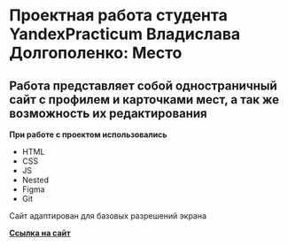 # Проектная работа студента YandexPracticum Владислава Долгополенко: Место

## Работа представляет собой одностраничный сайт с профилем и карточками мест, а так же возможность их редактирования

**При работе с проектом использовались**

* HTML
* CSS
* JS
* Nested
* Figma
* Git

Сайт адаптирован для базовых разрешений экрана

[**Ссылка на сайт**](https://vladdolgopolenko.github.io/mesto/)